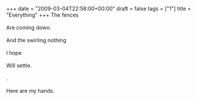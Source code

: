 +++
date = "2009-03-04T22:58:00+00:00"
draft = false
tags = ["1"]
title = "Everything"
+++
The fences<br/><br/>Are coming down.<br/><br/>And the swirling nothing<br/><br/>I hope<br/><br/>Will settle.<br/><br/>.<br/><br/>Here are my hands.<div class="blogger-post-footer"><img width='1' height='1' src='https://blogger.googleusercontent.com/tracker/5693059957647979680-1199084101966263682?l=cosmiccowbell.blogspot.com' alt='' /></div>